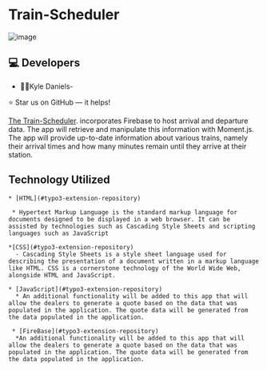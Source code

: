 # Train-Scheduler

![image](https://user-images.githubusercontent.com/40472408/74623249-e2d31680-5111-11ea-997f-0fe32164b157.png)


## :computer: Developers

*  :man_teacher:Kyle Daniels- 

⭐️ Star us on GitHub — it helps!


[The Train-Scheduler](https://kyledaniels.github.io/Train-Scheduler/).  incorporates Firebase to host arrival and departure data. The app will retrieve and manipulate this information with Moment.js. The app will provide up-to-date information about various trains, namely their arrival times and how many minutes remain until they arrive at their station. 



## Technology Utilized


    * [HTML](#typo3-extension-repository)
    
     * Hypertext Markup Language is the standard markup language for documents designed to be displayed in a web browser. It can be assisted by technologies such as Cascading Style Sheets and scripting languages such as JavaScript
      
    *[CSS](#typo3-extension-repository)
      - Cascading Style Sheets is a style sheet language used for describing the presentation of a document written in a markup language like HTML. CSS is a cornerstone technology of the World Wide Web, alongside HTML and JavaScript.
      
    * [JavaScript](#typo3-extension-repository)
      * An additional functionality will be added to this app that will allow the dealers to generate a quote based on the data that was populated in the application. The quote data will be generated from the data populated in the application.
      
     * [FireBase](#typo3-extension-repository)
      *An additional functionality will be added to this app that will allow the dealers to generate a quote based on the data that was populated in the application. The quote data will be generated from the data populated in the application.
      
     
      
    
